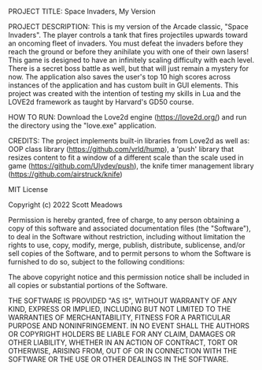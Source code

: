 PROJECT TITLE: Space Invaders, My Version

PROJECT DESCRIPTION: This is my version of the Arcade classic, "Space Invaders". The player controls a tank that fires projectiles upwards toward an oncoming fleet of invaders. You must defeat the invaders before they reach the ground or before they anihilate you with one of their own lasers! This game is designed to have an infinitely scaling difficulty with each level. There is a secret boss battle as well, but that will just remain a mystery for now. The application also saves the user's top 10 high scores across instances of the application and has custom built in GUI elements. This project was created with the intention of testing my skills in Lua and the LOVE2d framework as taught by Harvard's GD50 course. 

HOW TO RUN: Download the Love2d engine (https://love2d.org/) and run the directory using the "love.exe" application.

CREDITS: The project implements built-in libraries from Love2d as well as: OOP class library (https://github.com/vrld/hump), a 'push' library that resizes content to fit a window of a different scale than the scale used in game (https://github.com/Ulydev/push), the knife timer management library (https://github.com/airstruck/knife)



MIT License

Copyright (c) 2022 Scott Meadows

Permission is hereby granted, free of charge, to any person obtaining a copy
of this software and associated documentation files (the "Software"), to deal
in the Software without restriction, including without limitation the rights
to use, copy, modify, merge, publish, distribute, sublicense, and/or sell
copies of the Software, and to permit persons to whom the Software is
furnished to do so, subject to the following conditions:

The above copyright notice and this permission notice shall be included in all
copies or substantial portions of the Software.

THE SOFTWARE IS PROVIDED "AS IS", WITHOUT WARRANTY OF ANY KIND, EXPRESS OR
IMPLIED, INCLUDING BUT NOT LIMITED TO THE WARRANTIES OF MERCHANTABILITY,
FITNESS FOR A PARTICULAR PURPOSE AND NONINFRINGEMENT. IN NO EVENT SHALL THE
AUTHORS OR COPYRIGHT HOLDERS BE LIABLE FOR ANY CLAIM, DAMAGES OR OTHER
LIABILITY, WHETHER IN AN ACTION OF CONTRACT, TORT OR OTHERWISE, ARISING FROM,
OUT OF OR IN CONNECTION WITH THE SOFTWARE OR THE USE OR OTHER DEALINGS IN THE
SOFTWARE.
